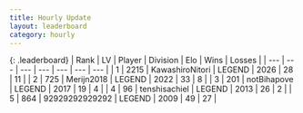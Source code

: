 ```yaml
---
title: Hourly Update
layout: leaderboard
category: hourly
---
```


{: .leaderboard}
| Rank | LV | Player | Division | Elo | Wins | Losses |
| --- | --- | --- | --- | --- | --- | --- |
| <span data-change="0">1</span> | 2215 | <span title="ID: 164871">KawashiroNitori</span> | LEGEND | <span data-change="0">2026</span> | <span data-change="0">28</span> | <span data-change="0">11</span> |
| <span data-change="0">2</span> | 725 | <span title="ID: 489101">Merijn2018</span> | LEGEND | <span data-change="0">2022</span> | <span data-change="0">33</span> | <span data-change="0">8</span> |
| <span data-change="0">3</span> | 201 | <span title="ID: 413682">notBihapove</span> | LEGEND | <span data-change="0">2017</span> | <span data-change="0">19</span> | <span data-change="0">4</span> |
| <span data-change="0">4</span> | 96 | <span title="ID: 207968">tenshisachiel</span> | LEGEND | <span data-change="0">2013</span> | <span data-change="0">26</span> | <span data-change="0">2</span> |
| <span data-change="0">5</span> | 864 | <span title="ID: 92077">92929292929292</span> | LEGEND | <span data-change="0">2009</span> | <span data-change="0">49</span> | <span data-change="0">27</span> |